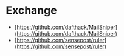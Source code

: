 # Exchange

* [https://github.com/dafthack/MailSniper](https://github.com/dafthack/MailSniper)
* [https://github.com/sensepost/ruler](https://github.com/sensepost/ruler)
